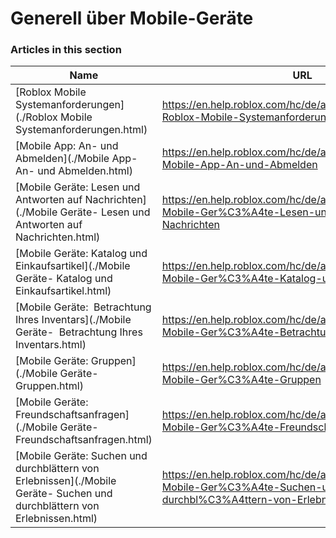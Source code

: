 # Generell über Mobile-Geräte  
### Articles in this section
Name|URL
-|-
[Roblox Mobile Systemanforderungen](./Roblox Mobile Systemanforderungen.html) |https://en.help.roblox.com/hc/de/articles/203625474-Roblox-Mobile-Systemanforderungen
[Mobile App: An- und Abmelden](./Mobile App- An- und Abmelden.html) |https://en.help.roblox.com/hc/de/articles/203313450-Mobile-App-An-und-Abmelden
[Mobile Geräte: Lesen und Antworten auf Nachrichten](./Mobile Geräte- Lesen und Antworten auf Nachrichten.html) |https://en.help.roblox.com/hc/de/articles/203313550--Mobile-Ger%C3%A4te-Lesen-und-Antworten-auf-Nachrichten
[Mobile Geräte: Katalog und Einkaufsartikel](./Mobile Geräte- Katalog und Einkaufsartikel.html) |https://en.help.roblox.com/hc/de/articles/203313500-Mobile-Ger%C3%A4te-Katalog-und-Einkaufsartikel
[Mobile Geräte:  Betrachtung Ihres Inventars](./Mobile Geräte-  Betrachtung Ihres Inventars.html) |https://en.help.roblox.com/hc/de/articles/360000344426-Mobile-Ger%C3%A4te-Betrachtung-Ihres-Inventars
[Mobile Geräte: Gruppen](./Mobile Geräte- Gruppen.html) |https://en.help.roblox.com/hc/de/articles/203313490-Mobile-Ger%C3%A4te-Gruppen
[Mobile Geräte: Freundschaftsanfragen](./Mobile Geräte- Freundschaftsanfragen.html) |https://en.help.roblox.com/hc/de/articles/203313480-Mobile-Ger%C3%A4te-Freundschaftsanfragen
[Mobile Geräte: Suchen und durchblättern von Erlebnissen](./Mobile Geräte- Suchen und durchblättern von Erlebnissen.html) |https://en.help.roblox.com/hc/de/articles/203313460-Mobile-Ger%C3%A4te-Suchen-und-durchbl%C3%A4ttern-von-Erlebnissen